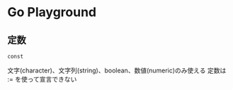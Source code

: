 # Go Playground


## 定数

`const`

文字(character)、文字列(string)、boolean、数値(numeric)のみ使える
定数は := を使って宣言できない